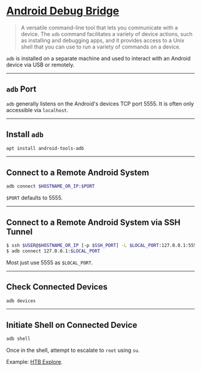# [Android Debug Bridge](https://developer.android.com/studio/command-line/adb)

> A versatile command-line tool that lets you communicate with a device. The `adb` command facilitates a variety of device actions, such as installing and debugging apps, and it provides access to a Unix shell that you can use to run a variety of commands on a device.

`adb` is installed on a separate machine and used to interact with an Android device via USB or remotely.

---

## `adb` Port

`adb` generally listens on the Android's devices TCP port 5555. It is often only accessible via `localhost`.

---

## Install `adb`

```bash
apt install android-tools-adb
```

---

## Connect to a Remote Android System

```bash
adb connect $HOSTNAME_OR_IP:$PORT
```

`$PORT` defaults to 5555.

---

## Connect to a Remote Android System via SSH Tunnel

```bash
$ ssh $USER@$HOSTNAME_OR_IP [-p $SSH_PORT] -L $LOCAL_PORT:127.0.0.1:5555
$ adb connect 127.0.0.1:$LOCAL_PORT
```

Most just use 5555 as `$LOCAL_PORT`.

---

## Check Connected Devices

```bash
adb devices
```

---

## Initiate Shell on Connected Device

```bash
adb shell
```

Once in the shell, attempt to escalate to `root` using `su`.

Example: [HTB Explore]().
